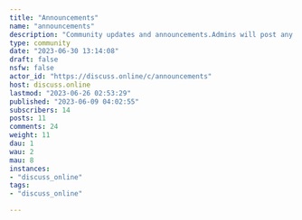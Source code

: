 ```yaml
---
title: "Announcements" 
name: "announcements"
description: "Community updates and announcements.Admins will post any updates here so be sure to follow!Important updates will be pinned to the local feed."
type: community
date: "2023-06-30 13:14:08"
draft: false
nsfw: false
actor_id: "https://discuss.online/c/announcements"
host: discuss.online
lastmod: "2023-06-26 02:53:29"
published: "2023-06-09 04:02:55"
subscribers: 14
posts: 11
comments: 24
weight: 11
dau: 1
wau: 2
mau: 8
instances:
- "discuss_online"
tags: 
- "discuss_online"

---
```

